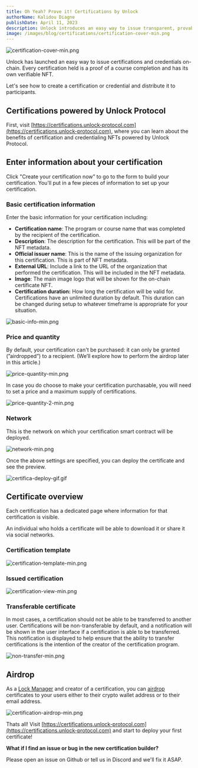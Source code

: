```yaml
---
title: Oh Yeah? Prove it! Certifications by Unlock
authorName: Kalidou Diagne
publishDate: April 11, 2023
description: Unlock introduces an easy way to issue transparent, provable credentials for professional certifications, continuing education credits, industry expertise, and more.
image: /images/blog/certifications/certification-cover-min.png
---
```


![certification-cover-min.png](/images/blog/certifications/certification-cover-min.png)

Unlock has launched an easy way to issue certifications and credentials on-chain. Every certification held is a proof of a course completion and has its own verifiable NFT.

Let's see how to create a certification or credential and distribute it to participants.

## Certifications powered by Unlock Protocol

First, visit [https://certifications.unlock-protocol.com](https://certifications.unlock-protocol.com), where you can learn about the benefits of certification and credentialing NFTs powered by Unlock Protocol.

## Enter information about your certification

Click "Create your certification now” to go to the form to build your certification. You’ll put in a few pieces of information to set up your certification.

### Basic certification information

Enter the basic information for your certification including:

- **Certification name**: The program or course name that was completed by the recipient of the certification.
- **Description**: The description for the certification. This will be part of the NFT metadata.
- **Official issuer name**: This is the name of the issuing organization for this certification. This is part of NFT metadata.
- **External URL**: Include a link to the URL of the organization that performed the certification. This will be included in the NFT metadata.
- **Image**: The main image logo that will be shown for the on-chain certificate NFT.
- **Certification duration:** How long the certification will be valid for. Certifications have an unlimited duration by default. This duration can be changed during setup to whatever timeframe is appropriate for your situation.

![basic-info-min.png](/images/blog/certifications/basic-info-min.png)

### Price and quantity

By default, your certification can't be purchased: it can only be granted (”airdropped”) to a recipient. (We’ll explore how to perform the airdrop later in this article.)

![price-quantity-min.png](/images/blog/certifications/price-quantity-min.png)

In case you do choose to make your certification purchasable, you will need to set a price and a maximum supply of certifications.

![price-quantity-2-min.png](/images/blog/certifications/price-quantity-2-min.png)

### Network

This is the network on which your certification smart contract will be deployed.

![network-min.png](/images/blog/certifications/network-min.png)

Once the above settings are specified, you can deploy the certificate and see the preview.

![certifica-deploy-gif.gif](/images/blog/certifications/certifica-deploy-gif.gif)

## Certificate overview

Each certification has a dedicated page where information for that certification is visible.

An individual who holds a certificate will be able to download it or share it via social networks.

### Certification template

![certification-template-min.png](/images/blog/certifications/certification-template-min.png)

### Issued certification

![certification-view-min.png](/images/blog/certifications/certification-view-min.png)

### Transferable certificate

In most cases, a certification should not be able to be transferred to another user. Certifications will be non-transferable by default, and a notification will be shown in the user interface if a certification is able to be transferred. This notification is displayed to help ensure that the ability to transfer certifications is the intention of the creator of the certification program.

![non-transfer-min.png](/images/blog/certifications/non-transfer-min.png)

## Airdrop

As a [Lock Manager](https://docs.unlock-protocol.com/core-protocol/public-lock/access-control/#lockmanager) and creator of a certification, you can [airdrop](https://unlock-protocol.com/guides/how-to-airdrop-memberships/) certificates to your users either to their crypto wallet address or to their email address.

![certification-airdrop-min.png](/images/blog/certifications/certification-airdrop-min.png)

Thats all! Visit [https://certifications.unlock-protocol.com](https://certifications.unlock-protocol.com) and start to deploy your first certificate!

**What if I find an issue or bug in the new certification builder?**

Please open an issue on Github or tell us in Discord and we'll fix it ASAP.

